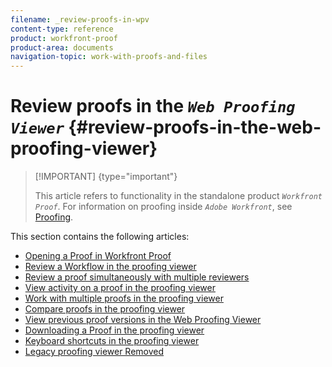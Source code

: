 ```yaml
---
filename: _review-proofs-in-wpv
content-type: reference
product: workfront-proof
product-area: documents
navigation-topic: work-with-proofs-and-files
---
```




# Review proofs in the *`Web Proofing Viewer`* {#review-proofs-in-the-web-proofing-viewer}



>[!IMPORTANT] {type="important"}
>
>This article refers to functionality in the standalone product *`Workfront Proof`*. For information on proofing inside *`Adobe Workfront`*, see [Proofing](_proofing.md).


This section contains the following articles:



* [Opening a Proof in Workfront Proof](open-proof.md) 
* [Review a Workflow in the proofing viewer](review-workflow.md) 
* [Review a proof simultaneously with multiple reviewers](review-proof-with-multiple-reviewers.md) 
* [View activity on a proof in the proofing viewer](view-activity-on-a-proof.md) 
* [Work with multiple proofs in the proofing viewer](work-with-multiple-proofs.md) 
* [Compare proofs in the proofing viewer](compare-proofs.md) 
* [View previous proof versions in the Web Proofing Viewer](view-previous-proof-versions.md) 
* [Downloading a Proof in the proofing viewer](download-proof.md) 
* [Keyboard shortcuts in the proofing viewer](keyboard-shortcuts.md) 
* [Legacy proofing viewer Removed](lpv-removed.md) 


